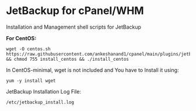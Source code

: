 # JetBackup for cPanel/WHM
Installation and Management shell scripts for JetBackup

**For CentOS:**
```
wget -O centos.sh https://raw.githubusercontent.com/ankeshanand1/cpanel/main/plugins/jetbackup/install_centos && chmod 755 install_centos && ./install_centos
```
In CentOS-minimal, wget is not included and You have to Install it using:
```
yum -y install wget
```
JetBackup Installation Log File:
```
/etc/jetbackup_install.log
```
